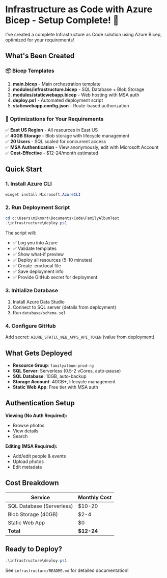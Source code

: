 # Infrastructure as Code with Azure Bicep - Setup Complete! 🎉

I've created a complete Infrastructure as Code solution using Azure Bicep, optimized for your requirements!

## What's Been Created

### 📦 Bicep Templates

1. **main.bicep** - Main orchestration template
2. **modules/infrastructure.bicep** - SQL Database + Blob Storage
3. **modules/staticwebapp.bicep** - Web hosting with MSA auth
4. **deploy.ps1** - Automated deployment script
5. **staticwebapp.config.json** - Route-based authorization

### 🎯 Optimizations for Your Requirements

✅ **East US Region** - All resources in East US  
✅ **40GB Storage** - Blob storage with lifecycle management  
✅ **20 Users** - SQL scaled for concurrent access  
✅ **MSA Authentication** - View anonymously, edit with Microsoft Account  
✅ **Cost-Effective** - $12-24/month estimated  

## Quick Start

### 1. Install Azure CLI

```powershell
winget install Microsoft.AzureCLI
```

### 2. Run Deployment Script

```powershell
cd c:\Users\mikmort\Documents\Code\FamilyAlbumTest
.\infrastructure\deploy.ps1
```

The script will:
- ✅ Log you into Azure
- ✅ Validate templates
- ✅ Show what-if preview
- ✅ Deploy all resources (5-10 minutes)
- ✅ Create .env.local file
- ✅ Save deployment info
- ✅ Provide GitHub secret for deployment

### 3. Initialize Database

1. Install Azure Data Studio
2. Connect to SQL server (details from deployment)
3. Run `database/schema.sql`

### 4. Configure GitHub

Add secret: `AZURE_STATIC_WEB_APPS_API_TOKEN` (value from deployment)

## What Gets Deployed

- **Resource Group**: `familyalbum-prod-rg`
- **SQL Server**: Serverless (0.5-2 vCores, auto-pause)
- **SQL Database**: 10GB, auto-backup
- **Storage Account**: 40GB+, lifecycle management
- **Static Web App**: Free tier with MSA auth

## Authentication Setup

**Viewing (No Auth Required):**
- Browse photos
- View details
- Search

**Editing (MSA Required):**
- Add/edit people & events
- Upload photos
- Edit metadata

## Cost Breakdown

| Service | Monthly Cost |
|---------|--------------|
| SQL Database (Serverless) | $10-20 |
| Blob Storage (40GB) | $2-4 |
| Static Web App | $0 |
| **Total** | **$12-24** |

## Ready to Deploy?

```powershell
.\infrastructure\deploy.ps1
```

See `infrastructure/README.md` for detailed documentation!
